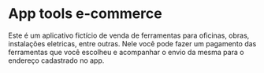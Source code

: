 # App tools e-commerce 

Este é um aplicativo fictício de venda de ferramentas para oficinas, obras, instalações eletricas, entre outras. Nele você pode fazer um pagamento das ferramentas que você escolheu e acompanhar o envio da mesma para o endereço cadastrado no app.    
